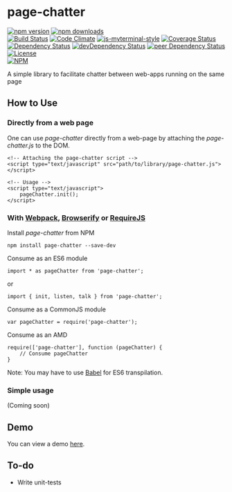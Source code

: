 # page-chatter

[![npm version](https://badge.fury.io/js/page-chatter.svg)](https://badge.fury.io/js/page-chatter)
[![npm downloads](https://img.shields.io/npm/dt/page-chatter.svg)](https://www.npmjs.com/package/page-chatter)  
[![Build Status](https://travis-ci.org/myTerminal/page-chatter.svg?branch=master)](https://travis-ci.org/myTerminal/page-chatter)
[![Code Climate](https://codeclimate.com/github/myTerminal/page-chatter.png)](https://codeclimate.com/github/myTerminal/page-chatter)
[![js-myterminal-style](https://img.shields.io/badge/code%20style-myterminal-blue.svg)](https://www.npmjs.com/package/eslint-config/myterminal)
[![Coverage Status](https://img.shields.io/coveralls/myTerminal/page-chatter.svg)](https://coveralls.io/r/myTerminal/page-chatter?branch=master)  
[![Dependency Status](https://david-dm.org/myTerminal/page-chatter.svg)](https://david-dm.org/myTerminal/page-chatter)
[![devDependency Status](https://david-dm.org/myTerminal/page-chatter/dev-status.svg)](https://david-dm.org/myTerminal/page-chatter#info=devDependencies)
[![peer Dependency Status](https://david-dm.org/myTerminal/page-chatter/peer-status.svg)](https://david-dm.org/myTerminal/page-chatter#info=peerDependencies)  
[![License](https://img.shields.io/github/license/myTerminal/page-chatter.svg)](https://opensource.org/licenses/MIT)  
[![NPM](https://nodei.co/npm/page-chatter.png?downloads=true&downloadRank=true&stars=true)](https://nodei.co/npm/page-chatter/)

A simple library to facilitate chatter between web-apps running on the same page

## How to Use

### Directly from a web page

One can use *page-chatter* directly from a web-page by attaching the *page-chatter.js* to the DOM.

    <!-- Attaching the page-chatter script -->
    <script type="text/javascript" src="path/to/library/page-chatter.js"></script>

    <!-- Usage -->
    <script type="text/javascript">
        pageChatter.init();
    </script>

### With [Webpack](https://webpack.js.org), [Browserify](http://browserify.org) or [RequireJS](http://requirejs.org)

Install *page-chatter* from NPM

    npm install page-chatter --save-dev

Consume as an ES6 module

    import * as pageChatter from 'page-chatter';

or

    import { init, listen, talk } from 'page-chatter';

Consume as a CommonJS module

    var pageChatter = require('page-chatter');

Consume as an AMD

    require(['page-chatter'], function (pageChatter) {
        // Consume pageChatter
    }

Note: You may have to use [Babel](https://babeljs.io) for ES6 transpilation.

### Simple usage

(Coming soon)

## Demo

You can view a demo [here](https://myterminal.github.io/page-chatter/examples).

## To-do

* Write unit-tests
